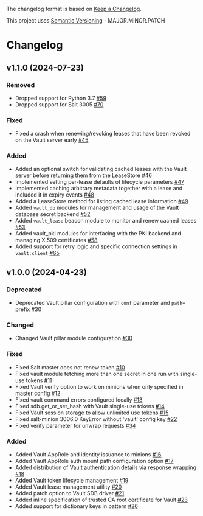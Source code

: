 The changelog format is based on [Keep a Changelog](https://keepachangelog.com/en/1.0.0/).

This project uses [Semantic Versioning](https://semver.org/) - MAJOR.MINOR.PATCH

# Changelog

## v1.1.0 (2024-07-23)


### Removed

- Dropped support for Python 3.7 [#59](https://github.com/salt-extensions/saltext-vault/issues/59)
- Dropped support for Salt 3005 [#70](https://github.com/salt-extensions/saltext-vault/issues/70)


### Fixed

- Fixed a crash when renewing/revoking leases that have been revoked on the Vault server early [#45](https://github.com/salt-extensions/saltext-vault/issues/45)


### Added

- Added an optional switch for validating cached leases with the Vault server before returning them from the LeaseStore [#46](https://github.com/salt-extensions/saltext-vault/issues/46)
- Implemented setting per-lease defaults of lifecycle parameters [#47](https://github.com/salt-extensions/saltext-vault/issues/47)
- Implemented caching arbitrary metadata together with a lease and included it in expiry events [#48](https://github.com/salt-extensions/saltext-vault/issues/48)
- Added a LeaseStore method for listing cached lease information [#49](https://github.com/salt-extensions/saltext-vault/issues/49)
- Added `vault_db` modules for management and usage of the Vault database secret backend [#52](https://github.com/salt-extensions/saltext-vault/issues/52)
- Added `vault_lease` beacon module to monitor and renew cached leases [#53](https://github.com/salt-extensions/saltext-vault/issues/53)
- Added vault_pki modules for interfacing with the PKI backend and managing X.509 certificates [#58](https://github.com/salt-extensions/saltext-vault/issues/58)
- Added support for retry logic and specific connection settings in `vault:client` [#65](https://github.com/salt-extensions/saltext-vault/issues/65)


## v1.0.0 (2024-04-23)


### Deprecated

- Deprecated Vault pillar configuration with `conf` parameter and `path=` prefix [#30](https://github.com/salt-extensions/saltext-vault/issues/30)


### Changed

- Changed Vault pillar module configuration [#30](https://github.com/salt-extensions/saltext-vault/issues/30)


### Fixed

- Fixed Salt master does not renew token [#10](https://github.com/salt-extensions/saltext-vault/issues/10)
- Fixed vault module fetching more than one secret in one run with single-use tokens [#11](https://github.com/salt-extensions/saltext-vault/issues/11)
- Fixed Vault verify option to work on minions when only specified in master config [#12](https://github.com/salt-extensions/saltext-vault/issues/12)
- Fixed vault command errors configured locally [#13](https://github.com/salt-extensions/saltext-vault/issues/13)
- Fixed sdb.get_or_set_hash with Vault single-use tokens [#14](https://github.com/salt-extensions/saltext-vault/issues/14)
- Fixed Vault session storage to allow unlimited use tokens [#15](https://github.com/salt-extensions/saltext-vault/issues/15)
- Fixed salt-minion 3006.0 KeyError without 'vault' config key [#22](https://github.com/salt-extensions/saltext-vault/issues/22)
- Fixed verify parameter for unwrap requests [#34](https://github.com/salt-extensions/saltext-vault/issues/34)


### Added

- Added Vault AppRole and identity issuance to minions [#16](https://github.com/salt-extensions/saltext-vault/issues/16)
- Added Vault AppRole auth mount path configuration option [#17](https://github.com/salt-extensions/saltext-vault/issues/17)
- Added distribution of Vault authentication details via response wrapping [#18](https://github.com/salt-extensions/saltext-vault/issues/18)
- Added Vault token lifecycle management [#19](https://github.com/salt-extensions/saltext-vault/issues/19)
- Added Vault lease management utility [#20](https://github.com/salt-extensions/saltext-vault/issues/20)
- Added patch option to Vault SDB driver [#21](https://github.com/salt-extensions/saltext-vault/issues/21)
- Added inline specification of trusted CA root certificate for Vault [#23](https://github.com/salt-extensions/saltext-vault/issues/23)
- Added support for dictionary keys in pattern [#26](https://github.com/salt-extensions/saltext-vault/issues/26)
